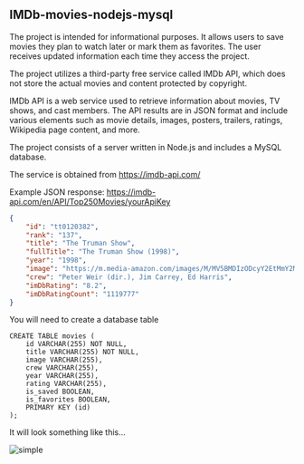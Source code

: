 
IMDb-movies-nodejs-mysql
-------------------------
The project is intended for informational purposes. It allows users to save movies they plan to watch later or mark them as favorites. The user receives updated information each time they access the project.

The project utilizes a third-party free service called IMDb API, which does not store the actual movies and content protected by copyright.

IMDb API is a web service used to retrieve information about movies, TV shows, and cast members. The API results are in JSON format and include various elements such as movie details, images, posters, trailers, ratings, Wikipedia page content, and more.

The project consists of a server written in Node.js and includes a MySQL database.

The service is obtained from https://imdb-api.com/

Example JSON response: https://imdb-api.com/en/API/Top250Movies/yourApiKey
``` JSON
{
    "id": "tt0120382",
    "rank": "137",
    "title": "The Truman Show",
    "fullTitle": "The Truman Show (1998)",
    "year": "1998",
    "image": "https://m.media-amazon.com/images/M/MV5BMDIzODcyY2EtMmY2MC00ZWVlLTgwMzAtMjQwOWUyNmJjNTYyXkEyXkFqcGdeQXVyNDk3NzU2MTQ@._V1_Ratio0.6716_AL_.jpg",
    "crew": "Peter Weir (dir.), Jim Carrey, Ed Harris",
    "imDbRating": "8.2",
    "imDbRatingCount": "1119777"
}
```
You will need to create a database table
```
CREATE TABLE movies (
    id VARCHAR(255) NOT NULL,
    title VARCHAR(255) NOT NULL,
    image VARCHAR(255),
    crew VARCHAR(255),
    year VARCHAR(255),
    rating VARCHAR(255),
    is_saved BOOLEAN,
    is_favorites BOOLEAN,
    PRIMARY KEY (id)
);
```
It will look something like this...

![simple](https://github.com/Saidge59/IMDb-movies-nodejs-mysql/assets/30416091/cbd532da-dad7-4739-a1be-d893a1aac6bb)
